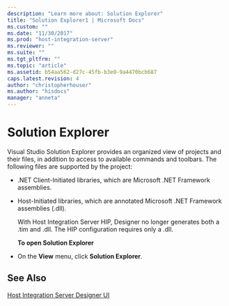 ```yaml
---
description: "Learn more about: Solution Explorer"
title: "Solution Explorer1 | Microsoft Docs"
ms.custom: ""
ms.date: "11/30/2017"
ms.prod: "host-integration-server"
ms.reviewer: ""
ms.suite: ""
ms.tgt_pltfrm: ""
ms.topic: "article"
ms.assetid: b54aa562-d27c-45fb-b3e0-9a4470bcb687
caps.latest.revision: 4
author: "christopherhouser"
ms.author: "hisdocs"
manager: "anneta"
---
```

# Solution Explorer
Visual Studio Solution Explorer provides an organized view of projects and their files, in addition to access to available commands and toolbars. The following files are supported by the project:  
  
- .NET Client-Initiated libraries, which are Microsoft .NET Framework assemblies.  
  
- Host-Initiated libraries, which are annotated Microsoft .NET Framework assemblies (.dll).  
  
  With Host Integration Server HIP, Designer no longer generates both a .tim and .dll. The HIP configuration requires only a .dll.  
  
  **To open Solution Explorer**  
  
- On the **View** menu, click **Solution Explorer**.  
  
## See Also  
 [Host Integration Server Designer UI](../core/host-integration-server-designer-ui1.md)
